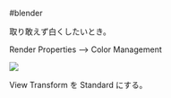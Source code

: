 #blender 

取り敢えず白くしたいとき。

Render Properties  —> Color Management

![](untitled-kmb9ref9.png)

View Transform を Standard にする。
